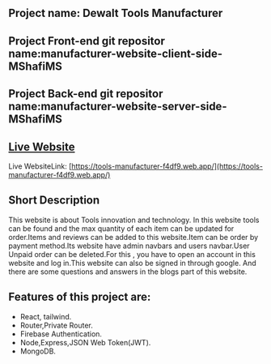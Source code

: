 ## Project name: Dewalt Tools Manufacturer

## Project Front-end git repositor name:manufacturer-website-client-side-MShafiMS

## Project Back-end git repositor name:manufacturer-website-server-side-MShafiMS

## [Live Website](https://tools-manufacturer-f4df9.web.app/)

Live WebsiteLink: [https://tools-manufacturer-f4df9.web.app/](https://tools-manufacturer-f4df9.web.app/)

## Short Description

This website is about Tools innovation and technology. In this website tools can be found and the max quantity of each item can be updated for order.Items and reviews can be added to this website.Item can be order by payment method.Its website have admin navbars and users navbar.User Unpaid order can be deleted.For this , you have to open an account in this website and log in.This website can also be signed in through google. And there are some questions and answers in the blogs part of this website.

## Features of this project are:

- React, tailwind.
- Router,Private Router.
- Firebase Authentication.
- Node,Express,JSON Web Token(JWT).
- MongoDB.
